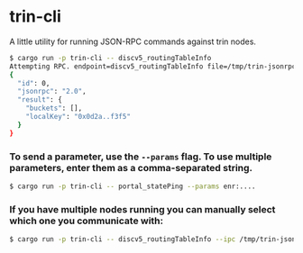 # trin-cli

A little utility for running JSON-RPC commands against trin nodes.

```sh
$ cargo run -p trin-cli -- discv5_routingTableInfo
Attempting RPC. endpoint=discv5_routingTableInfo file=/tmp/trin-jsonrpc.ipc
{
  "id": 0,
  "jsonrpc": "2.0",
  "result": {
    "buckets": [],
    "localKey": "0x0d2a..f3f5"
  }
}
```

### To send a parameter, use the `--params` flag. To use multiple parameters, enter them as a comma-separated string.
```sh
$ cargo run -p trin-cli -- portal_statePing --params enr:....
```

### If you have multiple nodes running you can manually select which one you communicate with:

```sh
$ cargo run -p trin-cli -- discv5_routingTableInfo --ipc /tmp/trin-jsonrpc-2.ipc
```
